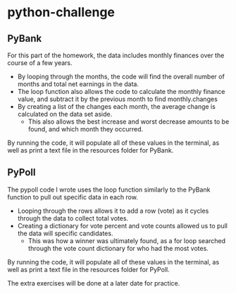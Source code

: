 # python-challenge

## PyBank
For this part of the homework, the data includes monthly finances over the course of a few years.
* By looping through the months, the code will find the overall number of months and total net earnings in the data.
* The loop function also allows the code to calculate the monthly finance value, and subtract it by the previous month to find monthly.changes
* By creating a list of the changes each month, the average change is calculated on the data set aside.
    * This also allows the best increase and worst decrease amounts to be found, and which month they occurred.

By running the code, it will populate all of these values in the terminal, as well as print a text file in the resources folder for PyBank.

## PyPoll
The pypoll code I wrote uses the loop function similarly to the PyBank function to pull out specific data in each row.
* Looping through the rows allows it to add a row (vote) as it cycles through the data to collect total votes.
* Creating a dictionary for vote percent and vote counts allowed us to pull the data will specific candidates.
    * This was how a winner was ultimately found, as a for loop searched through the vote count dictionary for who had the most votes.

By running the code, it will populate all of these values in the terminal, as well as print a text file in the resources folder for PyPoll.

The extra exercises will be done at a later date for practice.

